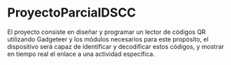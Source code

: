 # ProyectoParcialDSCC
El proyecto consiste en diseñar y programar un lector de códigos QR utilizando Gadgeteer y los módulos necesarios para este propósito, el dispositivo será capaz de identificar y decodificar estos códigos, y mostrar en tiempo real el enlace a una actividad específica. 
